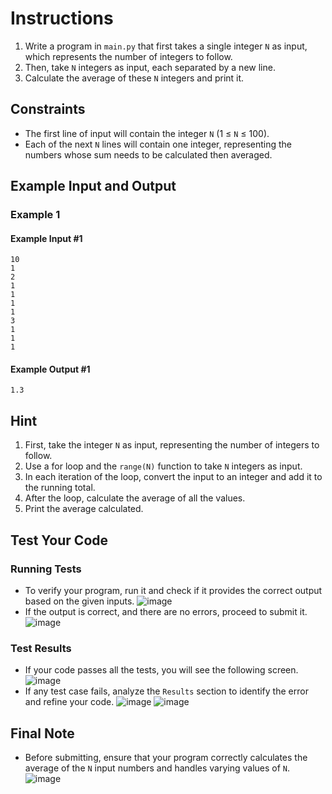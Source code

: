 # Instructions
1. Write a program in `main.py` that first takes a single integer `N` as input, which represents the number of integers to follow.
2. Then, take `N` integers as input, each separated by a new line.
3. Calculate the average of these `N` integers and print it.

## Constraints
- The first line of input will contain the integer `N` (1 ≤ `N` ≤ 100).
- Each of the next `N` lines will contain one integer, representing the numbers whose sum needs to be calculated then averaged.

## Example Input and Output

### Example 1
#### Example Input #1
```plaintext
10
1
2
1
1
1
1
3
1
1
1
```
#### Example Output #1
```plaintext
1.3
```

## Hint
1. First, take the integer `N` as input, representing the number of integers to follow.
2. Use a for loop and the `range(N)` function to take `N` integers as input.
3. In each iteration of the loop, convert the input to an integer and add it to the running total.
4. After the loop, calculate the average of all the values.
5. Print the average calculated.

## Test Your Code
### Running Tests
- To verify your program, run it and check if it provides the correct output based on the given inputs.
   ![image](tests_tools.png)
- If the output is correct, and there are no errors, proceed to submit it.
   ![image](submit.png)

### Test Results
- If your code passes all the tests, you will see the following screen.
   ![image](pass.png)
- If any test case fails, analyze the `Results` section to identify the error and refine your code.
   ![image](fail_tests.png)
   ![image](results.png)

## Final Note
- Before submitting, ensure that your program correctly calculates the average of the `N` input numbers and handles varying values of `N`.
   ![image](submit.png)
